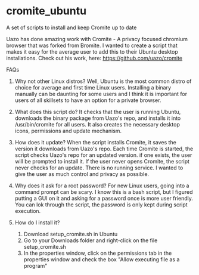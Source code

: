 # cromite_ubuntu
A set of scripts to install and keep Cromite up to date


Uazo has done amazing work with Cromite - A privacy focused chromium browser that was forked from Bromite. I wanted to create a script that makes it easy for the average user to add this to their Ubuntu desktop installations. Check out his work, here: https://github.com/uazo/cromite

FAQs

1. Why not other Linux distros? Well, Ubuntu is the most common distro of choice for average and first time Linux users. Installing a binary manually can be daunting for some users and I think it is important for users of all skillsets to have an option for a private browser.

2. What does this script do? It checks that the user is running Ubuntu, downloads the binary package from Uazo's repo, and installs it into /usr/bin/cromite for all users. It also creates the necessary desktop icons, permissions and update mechanism.

3. How does it update? When the script installs Cromite, it saves the version it downloads from Uazo's repo. Each time Cromite is started, the script checks Uazo's repo for an updated version. if one exists, the user will be prompted to install it. If the user never opens Cromite, the script never checks for an update. There is no running service. I wanted to give the user as much control and privacy as possible.

4. Why does it ask for a root password? For new Linux users, going into a command prompt can be scary. I know this is a bash script, but I figured putting a GUI on it and asking for a password once is more user friendly. You can lok through the script, the password is only kept during script execution.

5. How do I install it?
     1. Download setup_cromite.sh in Ubuntu
     2. Go to your Downloads folder and right-click on the file setup_cromite.sh
     3. In the properties window, click on the permissions tab in the properties window and check the box "Allow executing file as a program"
